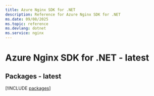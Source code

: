```yaml
---
title: Azure Nginx SDK for .NET
description: Reference for Azure Nginx SDK for .NET
ms.date: 09/08/2025
ms.topic: reference
ms.devlang: dotnet
ms.service: nginx
---
```

# Azure Nginx SDK for .NET - latest
## Packages - latest
[!INCLUDE [packages](nginx-index.md)]
